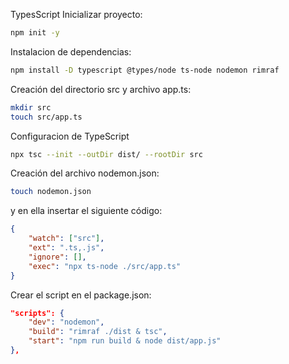 TypesScript
Inicializar proyecto:
```bash
npm init -y
```

Instalacion de dependencias:    
```bash
npm install -D typescript @types/node ts-node nodemon rimraf
```

Creación del directorio src y archivo app.ts:
```bash
mkdir src
touch src/app.ts
```

Configuracion de TypeScript

```bash
npx tsc --init --outDir dist/ --rootDir src
```

Creación del archivo nodemon.json:
```bash
touch nodemon.json
```
y en ella insertar el siguiente código:
```json
{
    "watch": ["src"],
    "ext": ".ts,.js",
    "ignore": [],
    "exec": "npx ts-node ./src/app.ts"
}
```

Crear el script en el package.json:
```json
"scripts": {
    "dev": "nodemon",
    "build": "rimraf ./dist & tsc",
    "start": "npm run build & node dist/app.js"
},
```